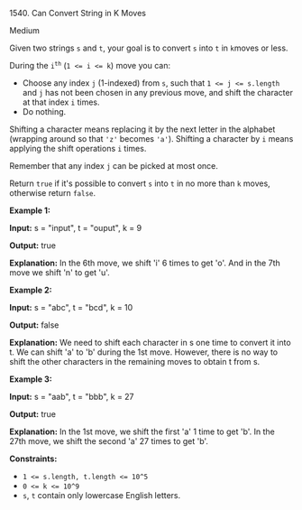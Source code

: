 1540\. Can Convert String in K Moves

Medium

Given two strings `s` and `t`, your goal is to convert `s` into `t` in `k`moves or less.

During the <code>i<sup>th</sup></code> (`1 <= i <= k`) move you can:

*   Choose any index `j` (1-indexed) from `s`, such that `1 <= j <= s.length` and `j` has not been chosen in any previous move, and shift the character at that index `i` times.
*   Do nothing.

Shifting a character means replacing it by the next letter in the alphabet (wrapping around so that `'z'` becomes `'a'`). Shifting a character by `i` means applying the shift operations `i` times.

Remember that any index `j` can be picked at most once.

Return `true` if it's possible to convert `s` into `t` in no more than `k` moves, otherwise return `false`.

**Example 1:**

**Input:** s = "input", t = "ouput", k = 9

**Output:** true

**Explanation:** In the 6th move, we shift 'i' 6 times to get 'o'. And in the 7th move we shift 'n' to get 'u'.

**Example 2:**

**Input:** s = "abc", t = "bcd", k = 10

**Output:** false

**Explanation:** We need to shift each character in s one time to convert it into t. We can shift 'a' to 'b' during the 1st move. However, there is no way to shift the other characters in the remaining moves to obtain t from s.

**Example 3:**

**Input:** s = "aab", t = "bbb", k = 27

**Output:** true

**Explanation:** In the 1st move, we shift the first 'a' 1 time to get 'b'. In the 27th move, we shift the second 'a' 27 times to get 'b'.

**Constraints:**

*   `1 <= s.length, t.length <= 10^5`
*   `0 <= k <= 10^9`
*   `s`, `t` contain only lowercase English letters.